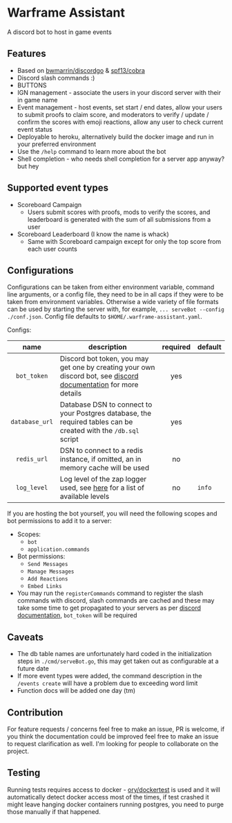 # Warframe Assistant

A discord bot to host in game events

## Features

- Based on [bwmarrin/discordgo](https://github.com/bwmarrin/discordgo) & [spf13/cobra](https://github.com/spf13/cobra)
- Discord slash commands :)
- BUTTONS
- IGN management - associate the users in your discord server with their in game name
- Event management - host events, set start / end dates, allow your users to submit proofs to claim score, and moderators to verify / update / confirm the scores with emoji reactions, allow any user to check current event status
- Deployable to heroku, alternatively build the docker image and run in your preferred environment
- Use the `/help` command to learn more about the bot
- Shell completion - who needs shell completion for a server app anyway? but hey

## Supported event types

- Scoreboard Campaign
  - Users submit scores with proofs, mods to verify the scores, and leaderboard is generated with the sum of all submissions from a user
- Scoreboard Leaderboard (I know the name is whack)
  - Same with Scoreboard campaign except for only the top score from each user counts

## Configurations

Configurations can be taken from either environment variable, command line arguments, or a config file, they need to be in all caps if they were to be taken from environment variables. Otherwise a wide variety of file formats can be used by starting the server with, for example, `... serveBot --config ./conf.json`. Config file defaults to `$HOME/.warframe-assistant.yaml`.

Configs:

|      name      | description                                                                                                                                                  | required | default |
| :------------: | ------------------------------------------------------------------------------------------------------------------------------------------------------------ | :------: | ------- |
|  `bot_token`   | Discord bot token, you may get one by creating your own discord bot, see [discord documentation](https://discord.com/developers/docs/intro) for more details |   yes    |         |
| `database_url` | Database DSN to connect to your Postgres database, the required tables can be created with the `/db.sql` script                                              |   yes    |         |
|  `redis_url`   | DSN to connect to a redis instance, if omitted, an in memory cache will be used                                                                              |    no    |         |
|  `log_level`   | Log level of the zap logger used, see [here](https://pkg.go.dev/go.uber.org/zap/zapcore#Level) for a list of available levels                                |    no    | `info`  |

If you are hosting the bot yourself, you will need the following scopes and bot permissions to add it to a server:

- Scopes:
  - `bot`
  - `application.commands`
- Bot permissions:
  - `Send Messages`
  - `Manage Messages`
  - `Add Reactions`
  - `Embed Links`
- You may run the `registerCommands` command to register the slash commands with discord, slash commands are cached and these may take some time to get propagated to your servers as per [discord documentation](https://discord.com/developers/docs/interactions/slash-commands#registering-a-command), `bot_token` will be required

## Caveats

- The db table names are unfortunately hard coded in the initialization steps in `./cmd/serveBot.go`, this may get taken out as configurable at a future date
- If more event types were added, the command description in the `/events create` will have a problem due to exceeding word limit
- Function docs will be added one day (tm)

## Contribution

For feature requests / concerns feel free to make an issue, PR is welcome, if you think the documentation could be improved feel free to make an issue to request clarification as well. I'm looking for people to collaborate on the project.

## Testing

Running tests requires access to docker - [ory/dockertest](https://github.com/ory/dockertest) is used and it will automatically detect docker access most of the times, if test crashed it might leave hanging docker containers running postgres, you need to purge those manually if that happened.
